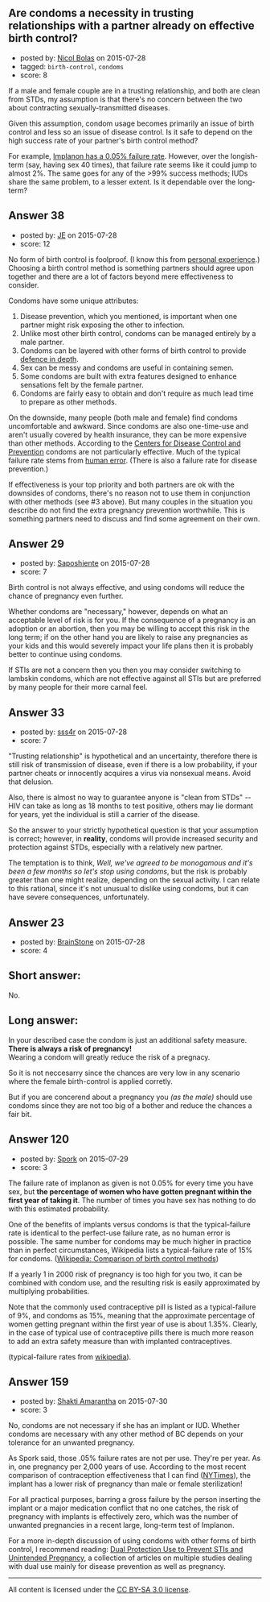 ## Are condoms a necessity in trusting relationships with a partner already on effective birth control?

- posted by: [Nicol Bolas](https://stackexchange.com/users/1149415/nicol-bolas) on 2015-07-28
- tagged: `birth-control`, `condoms`
- score: 8

If a male and female couple are in a trusting relationship, and both are clean from STDs, my assumption is that there's no concern between the two about contracting sexually-transmitted diseases.

Given this assumption, condom usage becomes primarily an issue of birth control and less so an issue of disease control. Is it safe to depend on the high success rate of your partner's birth control method?

For example, [Implanon has a 0.05% failure rate](https://en.wikipedia.org/wiki/Nexplanon#Effectiveness). However, over the longish-term (say, having sex 40 times), that failure rate seems like it could jump to almost 2%. The same goes for any of the >99% success methods; IUDs share the same problem, to a lesser extent. Is it dependable over the long-term?


## Answer 38

- posted by: [JE](https://stackexchange.com/users/1083/je) on 2015-07-28
- score: 12

No form of birth control is foolproof. (I know this from [personal experience](http://christianity.blogoverflow.com/2012/03/05/an-evangelical-view-of-contraception/).) Choosing a birth control method is something partners should agree upon together and there are a lot of factors beyond mere effectiveness to consider.

Condoms have some unique attributes:

1. Disease prevention, which you mentioned, is important when one partner might risk exposing the other to infection.
2.  Unlike most other birth control, condoms can be managed entirely by a male partner.
3. Condoms can be layered with other forms of birth control to provide [defence in depth](https://en.wikipedia.org/wiki/Defence_in_depth).
4. Sex can be messy and condoms are useful in containing semen.
5. Some condoms are built with extra features designed to enhance sensations felt by the female partner.
6. Condoms are fairly easy to obtain and don't require as much lead time to prepare as other methods.

On the downside, many people (both male and female) find condoms uncomfortable and awkward. Since condoms are also one-time-use and aren't usually covered by health insurance, they can be more expensive than other methods. According to the [Centers for Disease Control and Prevention](http://www.cdc.gov/reproductivehealth/unintendedpregnancy/contraception.htm) condoms are not particularly effective. Much of the typical failure rate stems from [human error](http://goaskalice.columbia.edu/explanation-condom-failure-rates). (There is also a failure rate for disease prevention.)

If effectiveness is your top priority and both partners are ok with the downsides of condoms, there's no reason not to use them in conjunction with other methods (see #3 above). But many couples in the situation you describe do not find the extra pregnancy prevention worthwhile. This is something partners need to discuss and find some agreement on their own.


## Answer 29

- posted by: [Saposhiente](https://stackexchange.com/users/2159502/saposhiente) on 2015-07-28
- score: 7

Birth control is not always effective, and using condoms will reduce the chance of pregnancy even further. 

Whether condoms are "necessary," however, depends on what an acceptable level of risk is for you. If the consequence of a pregnancy is an adoption or an abortion, then you may be willing to accept this risk in the long term; if on the other hand you are likely to raise any pregnancies as your kids and this would severely impact your life plans then it is probably better to continue using condoms. 

If STIs are not a concern then you then you may consider switching to lambskin condoms, which are not effective against all STIs but are preferred by many people for their more carnal feel.


## Answer 33

- posted by: [sss4r](https://stackexchange.com/users/225392/sss4r) on 2015-07-28
- score: 7

"Trusting relationship" is hypothetical and an uncertainty, therefore there is still risk of transmission of disease, even if there is a low probability, if your partner cheats or innocently acquires a virus via nonsexual means. Avoid that delusion.

Also, there is almost no way to guarantee anyone is "clean from STDs" -- HIV can take as long as 18 months to test positive, others may lie dormant for years, yet the individual is still a carrier of the disease.

So the answer to your strictly hypothetical question is that your assumption is correct; however, in **reality**, condoms will provide increased security and protection against STDs, especially with a relatively new partner. 

The temptation is to think, *Well, we've agreed to be monogamous and it's been a few months so let's stop using condoms*, but the risk is probably greater than one might realize, depending on the sexual activity. I can relate to this rational, since it's not unusual to dislike using condoms, but it can have severe consequences, unfortunately.


## Answer 23

- posted by: [BrainStone](https://stackexchange.com/users/2267875/brainstone) on 2015-07-28
- score: 4

Short answer:
---------

No.

Long answer:
---------

In your described case the condom is just an additional safety measure. **There is always a risk of pregnancy!**  
Wearing a condom will greatly reduce the risk of a pregnacy.

So it is not neccesarry since the chances are very low in any scenario where the female birth-control is applied corretly.

But if you are concerend about a pregnancy you *(as the male)* should use condoms since they are not too big of a bother and reduce the chances a fair bit.


## Answer 120

- posted by: [Spork](https://stackexchange.com/users/1411844/spork) on 2015-07-29
- score: 3

<p>The failure rate of implanon as given is not 0.05% for every time you have sex, but <strong>the percentage of women who have gotten pregnant within the first year of taking it</strong>. The number of times you have sex has nothing to do with this estimated probability.</p>

<p>One of the benefits of implants versus condoms is that the typical-failure rate is identical to the perfect-use failure rate, as no human error is possible. The same number for condoms may be much higher in practice than in perfect circumstances, Wikipedia lists a typical-failure rate of 15% for condoms. (<a href="https://en.wikipedia.org/wiki/Comparison_of_birth_control_methods#Effectiveness" rel="nofollow">Wikipedia: Comparison of birth control methods</a>)</p>

<p>If a yearly 1 in 2000 risk of pregnancy is too high for you two, it can be combined with condom use, and the resulting risk is easily approximated by multiplying probabilities.</p>

<p>Note that the commonly used contraceptive pill is listed as a typical-failure of 9%, and condoms as 15%, meaning that the approximate percentage of women getting pregnant within the first year of use is about 1.35%. Clearly, in the case of typical use of contraceptive pills there is much more reason to add an extra safety measure than with implanted contraceptives.</p>

<p>(typical-failure rates from <a href="https://en.wikipedia.org/wiki/Comparison_of_birth_control_methods#Effectiveness" rel="nofollow">wikipedia</a>).</p>



## Answer 159

- posted by: [Shakti Amarantha](https://stackexchange.com/users/6557352/shakti-amarantha) on 2015-07-30
- score: 3

<p>No, condoms are not necessary if she has an implant or IUD.  Whether condoms are necessary with any other method of BC depends on your tolerance for an unwanted pregnancy.</p>

<p>As Spork said, those .05% failure rates are not per use. They're per year.  As in, one pregnancy per 2,000 years of use.  According to the most recent comparison of contraception effectiveness that I can find (<a href="http://www.nytimes.com/interactive/2014/09/14/sunday-review/unplanned-pregnancies.html" rel="nofollow">NYTimes</a>), the implant has a lower risk of pregnancy than male or female sterilization!</p>

<p>For all practical purposes, barring a gross failure by the person inserting the implant or a major medication conflict that no one catches, the risk of pregnancy with implants is effectively zero, which was the number of unwanted pregnancies in a recent large, long-term test of Implanon.</p>

<p>For a more in-depth discussion of using condoms with other forms of birth control, I recommend reading: <a href="http://downloads.hindawi.com/journals/specialissues/390398.pdf" rel="nofollow">Dual Protection Use to Prevent STIs and
Unintended Pregnancy</a>, a collection of articles on multiple studies dealing with dual use mainly for disease prevention as well as pregnancy.</p>




---

All content is licensed under the [CC BY-SA 3.0 license](https://creativecommons.org/licenses/by-sa/3.0/).
